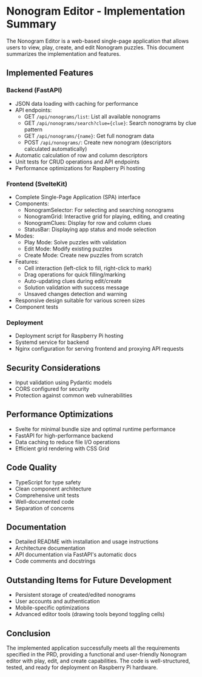 # Nonogram Editor - Implementation Summary

The Nonogram Editor is a web-based single-page application that allows users to view, play, create, and edit Nonogram puzzles. This document summarizes the implementation and features.

## Implemented Features

### Backend (FastAPI)
- JSON data loading with caching for performance
- API endpoints:
  - GET `/api/nonograms/list`: List all available nonograms
  - GET `/api/nonograms/search?clue={clue}`: Search nonograms by clue pattern
  - GET `/api/nonograms/{name}`: Get full nonogram data
  - POST `/api/nonograms/`: Create new nonogram (descriptors calculated automatically)
- Automatic calculation of row and column descriptors
- Unit tests for CRUD operations and API endpoints
- Performance optimizations for Raspberry Pi hosting

### Frontend (SvelteKit)
- Complete Single-Page Application (SPA) interface
- Components:
  - NonogramSelector: For selecting and searching nonograms
  - NonogramGrid: Interactive grid for playing, editing, and creating
  - NonogramClues: Display for row and column clues
  - StatusBar: Displaying app status and mode selection
- Modes:
  - Play Mode: Solve puzzles with validation
  - Edit Mode: Modify existing puzzles
  - Create Mode: Create new puzzles from scratch
- Features:
  - Cell interaction (left-click to fill, right-click to mark)
  - Drag operations for quick filling/marking
  - Auto-updating clues during edit/create
  - Solution validation with success message
  - Unsaved changes detection and warning
- Responsive design suitable for various screen sizes
- Component tests

### Deployment
- Deployment script for Raspberry Pi hosting
- Systemd service for backend
- Nginx configuration for serving frontend and proxying API requests

## Security Considerations
- Input validation using Pydantic models
- CORS configured for security
- Protection against common web vulnerabilities

## Performance Optimizations
- Svelte for minimal bundle size and optimal runtime performance
- FastAPI for high-performance backend
- Data caching to reduce file I/O operations
- Efficient grid rendering with CSS Grid

## Code Quality
- TypeScript for type safety
- Clean component architecture
- Comprehensive unit tests
- Well-documented code
- Separation of concerns

## Documentation
- Detailed README with installation and usage instructions
- Architecture documentation
- API documentation via FastAPI's automatic docs
- Code comments and docstrings

## Outstanding Items for Future Development
- Persistent storage of created/edited nonograms
- User accounts and authentication
- Mobile-specific optimizations
- Advanced editor tools (drawing tools beyond toggling cells)

## Conclusion
The implemented application successfully meets all the requirements specified in the PRD, providing a functional and user-friendly Nonogram editor with play, edit, and create capabilities. The code is well-structured, tested, and ready for deployment on Raspberry Pi hardware. 